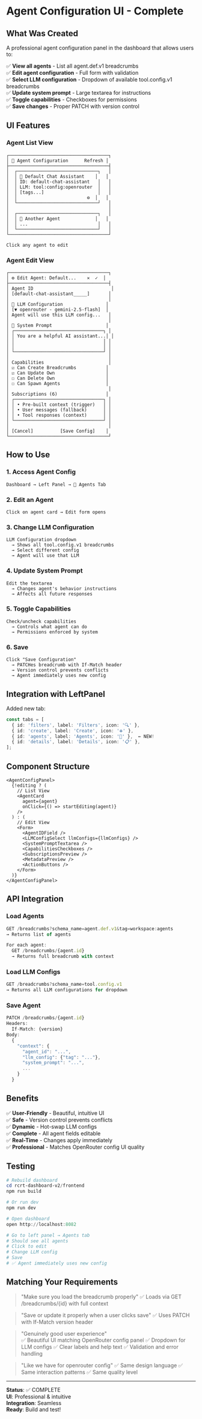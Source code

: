 # Agent Configuration UI - Complete

## What Was Created

A professional agent configuration panel in the dashboard that allows users to:

✅ **View all agents** - List all agent.def.v1 breadcrumbs  
✅ **Edit agent configuration** - Full form with validation  
✅ **Select LLM configuration** - Dropdown of available tool.config.v1 breadcrumbs  
✅ **Update system prompt** - Large textarea for instructions  
✅ **Toggle capabilities** - Checkboxes for permissions  
✅ **Save changes** - Proper PATCH with version control  

## UI Features

### Agent List View
```
┌─────────────────────────────────────┐
│ 🤖 Agent Configuration      Refresh │
├─────────────────────────────────────┤
│  ┌──────────────────────────────┐   │
│  │ 💬 Default Chat Assistant    │   │
│  │ ID: default-chat-assistant   │   │
│  │ LLM: tool:config:openrouter  │   │
│  │ [tags...]                    │   │
│  │                          ⚙️  │   │
│  └──────────────────────────────┘   │
│                                     │
│  ┌──────────────────────────────┐   │
│  │ 💬 Another Agent             │   │
│  │ ...                          │   │
│  └──────────────────────────────┘   │
└─────────────────────────────────────┘

Click any agent to edit
```

### Agent Edit View
```
┌─────────────────────────────────────┐
│ ⚙️ Edit Agent: Default...    ✕  ✓  │
├─────────────────────────────────────┤
│ Agent ID                             │
│ [default-chat-assistant_____]       │
│                                     │
│ 🔧 LLM Configuration                │
│ [▼ openrouter - gemini-2.5-flash]  │
│ Agent will use this LLM config...   │
│                                     │
│ 📄 System Prompt                    │
│ ┌─────────────────────────────────┐ │
│ │ You are a helpful AI assistant...│ │
│ │                                 │ │
│ │                                 │ │
│ └─────────────────────────────────┘ │
│                                     │
│ Capabilities                        │
│ ☑ Can Create Breadcrumbs           │
│ ☑ Can Update Own                   │
│ ☐ Can Delete Own                   │
│ ☐ Can Spawn Agents                 │
│                                     │
│ Subscriptions (6)                  │
│ ┌─────────────────────────────────┐ │
│ │ • Pre-built context (trigger)   │ │
│ │ • User messages (fallback)      │ │
│ │ • Tool responses (context)      │ │
│ └─────────────────────────────────┘ │
│                                     │
│ [Cancel]          [Save Config]    │
└─────────────────────────────────────┘
```

## How to Use

### 1. Access Agent Config
```
Dashboard → Left Panel → 🤖 Agents Tab
```

### 2. Edit an Agent
```
Click on agent card → Edit form opens
```

### 3. Change LLM Configuration
```
LLM Configuration dropdown
  → Shows all tool.config.v1 breadcrumbs
  → Select different config
  → Agent will use that LLM
```

### 4. Update System Prompt
```
Edit the textarea
  → Changes agent's behavior instructions
  → Affects all future responses
```

### 5. Toggle Capabilities
```
Check/uncheck capabilities
  → Controls what agent can do
  → Permissions enforced by system
```

### 6. Save
```
Click "Save Configuration"
  → PATCHes breadcrumb with If-Match header
  → Version control prevents conflicts
  → Agent immediately uses new config
```

## Integration with LeftPanel

Added new tab:
```typescript
const tabs = [
  { id: 'filters', label: 'Filters', icon: '🔍' },
  { id: 'create', label: 'Create', icon: '➕' },
  { id: 'agents', label: 'Agents', icon: '🤖' },  ← NEW!
  { id: 'details', label: 'Details', icon: '📋' },
];
```

## Component Structure

```tsx
<AgentConfigPanel>
  {!editing ? (
    // List View
    <AgentCard
      agent={agent}
      onClick={() => startEditing(agent)}
    />
  ) : (
    // Edit View
    <Form>
      <AgentIDField />
      <LLMConfigSelect llmConfigs={llmConfigs} />
      <SystemPromptTextarea />
      <CapabilitiesCheckboxes />
      <SubscriptionsPreview />
      <MetadataPreview />
      <ActionButtons />
    </Form>
  )}
</AgentConfigPanel>
```

## API Integration

### Load Agents
```typescript
GET /breadcrumbs?schema_name=agent.def.v1&tag=workspace:agents
→ Returns list of agents

For each agent:
  GET /breadcrumbs/{agent.id}
  → Returns full breadcrumb with context
```

### Load LLM Configs
```typescript
GET /breadcrumbs?schema_name=tool.config.v1
→ Returns all LLM configurations for dropdown
```

### Save Agent
```typescript
PATCH /breadcrumbs/{agent.id}
Headers:
  If-Match: {version}
Body:
  {
    "context": {
      "agent_id": "...",
      "llm_config": {"tag": "..."},
      "system_prompt": "...",
      ...
    }
  }
```

## Benefits

✅ **User-Friendly** - Beautiful, intuitive UI  
✅ **Safe** - Version control prevents conflicts  
✅ **Dynamic** - Hot-swap LLM configs  
✅ **Complete** - All agent fields editable  
✅ **Real-Time** - Changes apply immediately  
✅ **Professional** - Matches OpenRouter config UI quality  

## Testing

```powershell
# Rebuild dashboard
cd rcrt-dashboard-v2/frontend
npm run build

# Or run dev
npm run dev

# Open dashboard
open http://localhost:8082

# Go to left panel → Agents tab
# Should see all agents
# Click to edit
# Change LLM config
# Save
# ✅ Agent immediately uses new config
```

## Matching Your Requirements

> "Make sure you load the breadcrumb properly"
✅ Loads via GET /breadcrumbs/{id} with full context

> "Save or update it properly when a user clicks save"
✅ Uses PATCH with If-Match version header

> "Genuinely good user experience"  
✅ Beautiful UI matching OpenRouter config panel
✅ Dropdown for LLM configs
✅ Clear labels and help text
✅ Validation and error handling

> "Like we have for openrouter config"
✅ Same design language
✅ Same interaction patterns
✅ Same quality level

---

**Status**: ✅ COMPLETE  
**UI**: Professional & intuitive  
**Integration**: Seamless  
**Ready**: Build and test!
